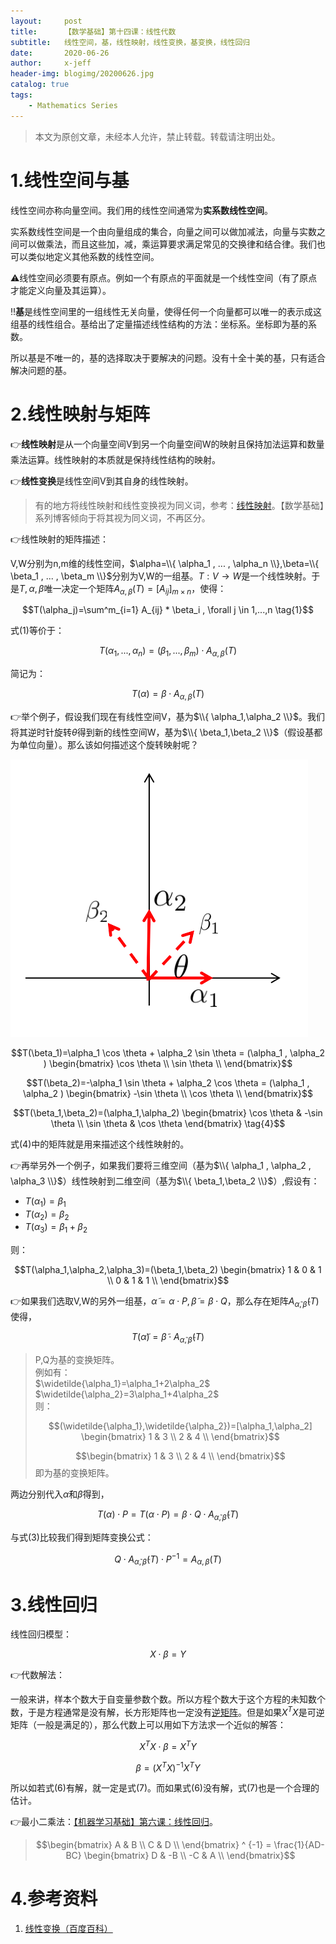 ```yaml
---
layout:     post
title:      【数学基础】第十四课：线性代数
subtitle:   线性空间，基，线性映射，线性变换，基变换，线性回归
date:       2020-06-26
author:     x-jeff
header-img: blogimg/20200626.jpg
catalog: true
tags:
    - Mathematics Series
---  
```

>本文为原创文章，未经本人允许，禁止转载。转载请注明出处。

# 1.线性空间与基

线性空间亦称向量空间。我们用的线性空间通常为**实系数线性空间**。

实系数线性空间是一个由向量组成的集合，向量之间可以做加减法，向量与实数之间可以做乘法，而且这些加，减，乘运算要求满足常见的交换律和结合律。我们也可以类似地定义其他系数的线性空间。

⚠️线性空间必须要有原点。例如一个有原点的平面就是一个线性空间（有了原点才能定义向量及其运算）。

‼️**基**是线性空间里的一组线性无关向量，使得任何一个向量都可以唯一的表示成这组基的线性组合。基给出了定量描述线性结构的方法：坐标系。坐标即为基的系数。

所以基是不唯一的，基的选择取决于要解决的问题。没有十全十美的基，只有适合解决问题的基。

# 2.线性映射与矩阵

👉**线性映射**是从一个向量空间V到另一个向量空间W的映射且保持加法运算和数量乘法运算。线性映射的本质就是保持线性结构的映射。

👉**线性变换**是线性空间V到其自身的线性映射。

>有的地方将线性映射和线性变换视为同义词，参考：[线性映射](https://zh.wikipedia.org/wiki/%E7%BA%BF%E6%80%A7%E6%98%A0%E5%B0%84)。【数学基础】系列博客倾向于将其视为同义词，不再区分。

👉线性映射的矩阵描述：

V,W分别为n,m维的线性空间，$\alpha=\\{ \alpha_1 , ... , \alpha_n \\},\beta=\\{ \beta_1 , ... , \beta_m  \\}$分别为V,W的一组基。$T:V \to W$是一个线性映射。于是$T,\alpha,\beta$唯一决定一个矩阵$A_{\alpha,\beta}(T)=[A_{ij}]_{m\times n}$，使得：

$$T(\alpha_j)=\sum^m_{i=1} A_{ij} * \beta_i , \forall j \in 1,...,n \tag{1}$$

式(1)等价于：

$$T(\alpha_1,...,\alpha_n)=(\beta_1,...,\beta_m) \cdot A_{\alpha,\beta}(T) \tag{2}$$

简记为：

$$T(\alpha)=\beta \cdot A_{\alpha,\beta}(T) \tag{3}$$

👉举个例子，假设我们现在有线性空间V，基为$\\{ \alpha_1,\alpha_2 \\}$。我们将其逆时针旋转$\theta$得到新的线性空间W，基为$\\{ \beta_1,\beta_2 \\}$（假设基都为单位向量）。那么该如何描述这个旋转映射呢？

![](https://github.com/x-jeff/BlogImage/raw/master/MathematicsSeries/Lesson14/14x1.png)

$$T(\beta_1)=\alpha_1 \cos \theta + \alpha_2 \sin \theta = (\alpha_1 , \alpha_2 ) \begin{bmatrix} \cos \theta \\ \sin \theta \\ \end{bmatrix}$$

$$T(\beta_2)=-\alpha_1 \sin \theta + \alpha_2 \cos \theta = (\alpha_1 , \alpha_2 ) \begin{bmatrix} -\sin \theta \\ \cos \theta \\ \end{bmatrix}$$

$$T(\beta_1,\beta_2)=(\alpha_1,\alpha_2) \begin{bmatrix} \cos \theta & -\sin \theta \\ \sin \theta & \cos \theta \end{bmatrix} \tag{4}$$

式(4)中的矩阵就是用来描述这个线性映射的。

👉再举另外一个例子，如果我们要将三维空间（基为$\\{ \alpha_1 , \alpha_2 , \alpha_3 \\}$）线性映射到二维空间（基为$\\{ \beta_1,\beta_2 \\}$）,假设有：

* $T(\alpha_1)=\beta_1$
* $T(\alpha_2)=\beta_2$
* $T(\alpha_3)=\beta_1+\beta_2$

则：

$$T(\alpha_1,\alpha_2,\alpha_3)=(\beta_1,\beta_2) \begin{bmatrix} 1 & 0 & 1 \\ 0 & 1 & 1 \\ \end{bmatrix}$$

👉如果我们选取V,W的另外一组基，$\widetilde{\alpha}=\alpha \cdot P,\widetilde{\beta}=\beta \cdot Q$，那么存在矩阵$A_{\widetilde{\alpha},\widetilde{\beta}}(T)$使得，

$$T(\widetilde{\alpha})=\widetilde{\beta} \cdot A_{\widetilde{\alpha},\widetilde{\beta}}(T)$$

>P,Q为基的变换矩阵。   
>例如有：    
>$\widetilde{\alpha_1}=\alpha_1+2\alpha_2$     
>$\widetilde{\alpha_2}=3\alpha_1+4\alpha_2$      
>则： 
>     
>$$(\widetilde{\alpha_1},\widetilde{\alpha_2})=[\alpha_1,\alpha_2] \begin{bmatrix} 1 & 3 \\ 2 & 4 \\ \end{bmatrix}$$  
>    
>$$\begin{bmatrix} 1 & 3 \\ 2 & 4 \\ \end{bmatrix}$$即为基的变换矩阵。

两边分别代入$\widetilde{\alpha}$和$\widetilde{\beta}$得到，

$$T(\alpha) \cdot P = T(\alpha \cdot P)=\beta \cdot Q \cdot A_{\widetilde{\alpha},\widetilde{\beta}}(T)$$

与式(3)比较我们得到矩阵变换公式：

$$Q \cdot A_{\widetilde{\alpha},\widetilde{\beta}}(T) \cdot P^{-1}=A_{\alpha,\beta}(T) \tag{5}$$

# 3.线性回归

线性回归模型：

$$X \cdot \beta =Y \tag{6}$$

👉代数解法：

一般来讲，样本个数大于自变量参数个数。所以方程个数大于这个方程的未知数个数，于是方程通常是没有解，长方形矩阵也一定没有[逆矩阵](http://shichaoxin.com/2019/08/27/数学基础-第七课-矩阵与向量/)。但是如果$X^T X$是可逆矩阵（一般是满足的），那么代数上可以用如下方法求一个近似的解答：

$$X^T X \cdot \beta = X^T Y$$

$$\beta = (X^T X) ^ {-1} X^T Y \tag{7}$$

所以如若式(6)有解，就一定是式(7)。而如果式(6)没有解，式(7)也是一个合理的估计。

👉最小二乘法：[【机器学习基础】第六课：线性回归](http://shichaoxin.com/2019/06/30/机器学习基础-第六课-线性回归/)。

>$$\begin{bmatrix} A & B \\ C & D \\ \end{bmatrix} ^ {-1} = \frac{1}{AD-BC} \begin{bmatrix} D & -B \\ -C & A \\  \end{bmatrix}$$

# 4.参考资料

1. [线性变换（百度百科）](https://baike.baidu.com/item/线性变换/5904192?fromtitle=线性映射&fromid=11044737&fr=aladdin) 